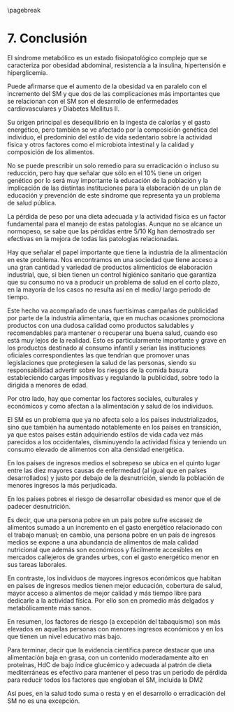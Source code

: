 \pagebreak

# 7. Conclusión

El síndrome metabólico es un estado fisiopatológico complejo que se caracteriza por obesidad abdominal, resistencia a la insulina, hipertensión e hiperglicemia. 

Puede afirmarse que el aumento de la obesidad va en paralelo con el incremento del SM y que dos de las complicaciones más importantes que se relacionan con el SM son el desarrollo de enfermedades cardiovasculares y Diabetes Mellitus II. 

Su origen principal es desequilibrio en la ingesta de calorías y el gasto energético, pero también se ve afectado por la composición genética del individuo, el predominio del estilo de vida sedentario sobre la actividad física y otros factores como el microbiota intestinal y la calidad y composición de los alimentos. 

No se puede prescribir un solo remedio para su erradicación o incluso su reducción, pero hay que señalar que sólo en el 10% tiene un origen genético por lo será muy importante la educación de la población y la implicación de las distintas instituciones para la elaboración de un plan de educación y prevención de este síndrome que representa ya un problema de salud pública. 

La pérdida de peso por una dieta adecuada y la actividad física es un factor fundamental para el manejo de estas patologías. Aunque no se alcance un normopeso, se sabe que las pérdidas entre 5/10 Kg han demostrado ser efectivas en la mejora de todas las patologías relacionadas. 

Hay que señalar el papel importante que tiene la industria de la alimentación en este problema. Nos encontramos en una sociedad que tiene acceso a una gran cantidad y variedad de productos alimenticios de elaboración industrial, que, si bien tienen un control higiénico sanitario que garantiza que su consumo no va a producir un problema de salud en el corto plazo, en la mayoría de los casos no resulta así en el medio/ largo periodo de tiempo. 

Este hecho va acompañado de unas fuertísimas campañas de publicidad por parte de la industria alimentaria, que en muchas ocasiones promociona productos con una dudosa calidad como productos saludables y recomendables para mantener o recuperar una buena salud, cuando eso está muy lejos de la realidad. Esto es particularmente importante y grave en los productos destinado al consumo infantil y serían las instituciones oficiales correspondientes las que tendrían que promover unas legislaciones que protegiesen la salud de las personas, siendo su responsabilidad advertir sobre los riesgos de la comida basura estableciendo cargas impositivas y regulando la publicidad, sobre todo la dirigida a menores de edad. 

Por otro lado, hay que comentar los factores sociales, culturales y económicos y como afectan a la alimentación y salud de los individuos. 

 El SM es un problema que ya no afecta solo a los países industrializados, sino que también ha aumentado notablemente en los países en transición, ya que estos países están adquiriendo estilos de vida cada vez más parecidos a los occidentales, disminuyendo la actividad física y teniendo un consumo elevado de alimentos con alta
densidad energética.

En los países de ingresos medios el sobrepeso se ubica en el quinto lugar entre las diez mayores causas de enfermedad (al igual que en países desarrollados) y justo por debajo de la desnutrición, siendo la población de menores ingresos la más perjudicada. 

En los países pobres el riesgo de desarrollar obesidad es menor que el de padecer desnutrición. 

Es decir, que una persona pobre en un país pobre sufre escasez de alimentos sumado a un incremento en el gasto energético relacionado con el trabajo manual; en cambio, una persona pobre en un país de ingresos medios se expone a una abundancia de alimentos de mala calidad nutricional que además son económicos y fácilmente accesibles en mercados callejeros de grandes urbes, con el gasto energético menor en sus tareas laborales. 

En contraste, los individuos de mayores ingresos económicos que habitan en países de ingresos medios tienen mejor educación, cobertura de salud, mayor acceso a alimentos de mejor calidad y más tiempo libre para dedicarle a la actividad física. Por ello son en promedio más delgados y metabólicamente más sanos. 

En resumen, los factores de riesgo (a excepción del tabaquismo) son más elevados en aquellas personas con menores ingresos económicos y en los que tienen un nivel educativo más bajo. 

Para terminar, decir que la evidencia científica parece destacar que una alimentación baja en grasa, con un contenido moderadamente alto en proteínas, HdC de bajo índice glucémico y adecuada al patrón de dieta mediterráneas es efectivo para mantener el peso tras un periodo de pérdida para reducir todos los factores que engloban el SM, incluida la DM2 

Así pues, en la salud todo suma o resta y en el desarrollo o erradicación del SM no es una excepción. 
